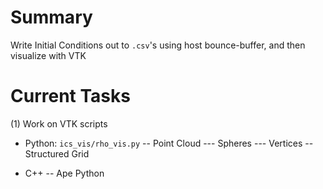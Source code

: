 # Summary 
Write Initial Conditions out to `.csv`'s using host bounce-buffer, and then visualize with VTK

# Current Tasks
(1) Work on VTK scripts 
- Python: `ics_vis/rho_vis.py`
-- Point Cloud
--- Spheres
--- Vertices
-- Structured Grid

- C++
-- Ape Python 